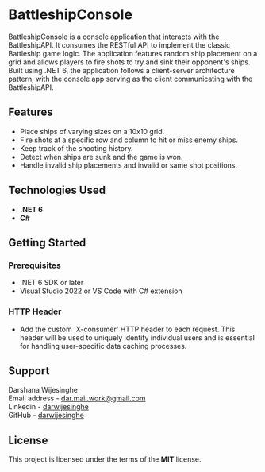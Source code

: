 # BattleshipConsole

BattleshipConsole is a console application that interacts with the BattleshipAPI. It consumes the RESTful API to implement the classic Battleship game logic. The application features random ship placement on a grid and allows players to fire shots to try and sink their opponent's ships. Built using .NET 6, the application follows a client-server architecture pattern, with the console app serving as the client communicating with the BattleshipAPI.

## Features

- Place ships of varying sizes on a 10x10 grid.
- Fire shots at a specific row and column to hit or miss enemy ships.
- Keep track of the shooting history.
- Detect when ships are sunk and the game is won.
- Handle invalid ship placements and invalid or same shot positions.

## Technologies Used

- **.NET 6**
- **C#**

## Getting Started

### Prerequisites

- .NET 6 SDK or later
- Visual Studio 2022 or VS Code with C# extension

### HTTP Header

- Add the custom 'X-consumer' HTTP header to each request. This header will be used to uniquely identify individual users and is essential for handling user-specific data caching processes.

## Support

Darshana Wijesinghe  
Email address - [dar.mail.work@gmail.com](mailto:dar.mail.work@gmail.com)  
Linkedin - [darwijesinghe](https://www.linkedin.com/in/darwijesinghe/)  
GitHub - [darwijesinghe](https://github.com/darwijesinghe)

## License

This project is licensed under the terms of the **MIT** license.
